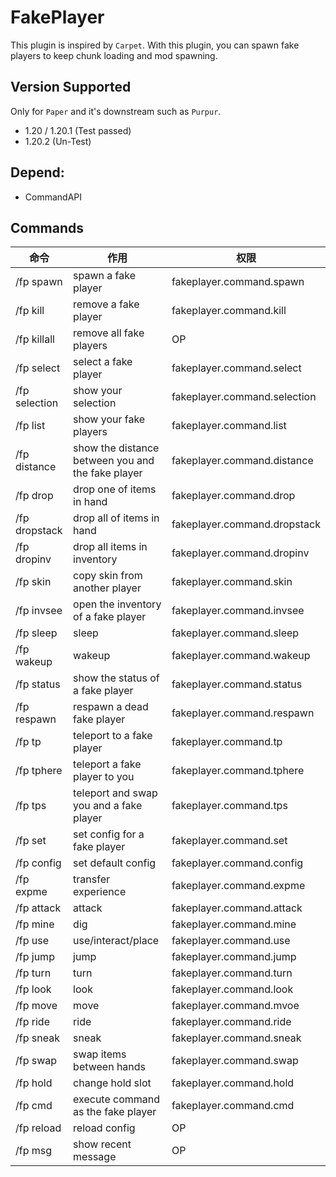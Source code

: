 # FakePlayer

This plugin is inspired by `Carpet`. With this plugin, you can spawn fake players to keep chunk loading and mod
spawning.

## Version Supported

Only for `Paper` and it's downstream such as `Purpur`.

+ 1.20 / 1.20.1 (Test passed)
+ 1.20.2 (Un-Test)

## Depend:

- CommandAPI

## Commands

| 命令            | 作用                                                | 权限                           |
|---------------|---------------------------------------------------|------------------------------|
| /fp spawn     | spawn a fake player                               | fakeplayer.command.spawn     |
| /fp kill      | remove a fake player                              | fakeplayer.command.kill      |
| /fp killall   | remove all fake players                           | OP                           |
| /fp select    | select a fake player                              | fakeplayer.command.select    |
| /fp selection | show your selection                               | fakeplayer.command.selection |
| /fp list      | show your fake players                            | fakeplayer.command.list      |
| /fp distance  | show the distance between you and the fake player | fakeplayer.command.distance  |
| /fp drop      | drop one of items in hand                         | fakeplayer.command.drop      |
| /fp dropstack | drop all of items in hand                         | fakeplayer.command.dropstack |
| /fp dropinv   | drop all items in inventory                       | fakeplayer.command.dropinv   |
| /fp skin      | copy skin from another player                     | fakeplayer.command.skin      |
| /fp invsee    | open the inventory of a fake player               | fakeplayer.command.invsee    |
| /fp sleep     | sleep                                             | fakeplayer.command.sleep     |
| /fp wakeup    | wakeup                                            | fakeplayer.command.wakeup    |
| /fp status    | show the status of a fake player                  | fakeplayer.command.status    |
| /fp respawn   | respawn a dead fake player                        | fakeplayer.command.respawn   |
| /fp tp        | teleport to a fake player                         | fakeplayer.command.tp        |
| /fp tphere    | teleport a fake player to you                     | fakeplayer.command.tphere    |
| /fp tps       | teleport and swap you and a fake player           | fakeplayer.command.tps       |
| /fp set       | set config for a fake player                      | fakeplayer.command.set       |
| /fp config    | set default config                                | fakeplayer.command.config    |
| /fp expme     | transfer experience                               | fakeplayer.command.expme     |
| /fp attack    | attack                                            | fakeplayer.command.attack    |
| /fp mine      | dig                                               | fakeplayer.command.mine      |
| /fp use       | use/interact/place                                | fakeplayer.command.use       |
| /fp jump      | jump                                              | fakeplayer.command.jump      |
| /fp turn      | turn                                              | fakeplayer.command.turn      |
| /fp look      | look                                              | fakeplayer.command.look      |
| /fp move      | move                                              | fakeplayer.command.mvoe      |
| /fp ride      | ride                                              | fakeplayer.command.ride      |
| /fp sneak     | sneak                                             | fakeplayer.command.sneak     |
| /fp swap      | swap items between hands                          | fakeplayer.command.swap      |
| /fp hold      | change hold slot                                  | fakeplayer.command.hold      |
| /fp cmd       | execute command as the fake player                | fakeplayer.command.cmd       |
| /fp reload    | reload config                                     | OP                           |
| /fp msg       | show recent message                               | OP                           |



